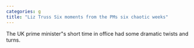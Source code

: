 ```yaml
---
categories: g
title: "Liz Truss Six moments from the PMs six chaotic weeks"
---
```

The UK prime minister"s short time in office had some dramatic twists and turns.